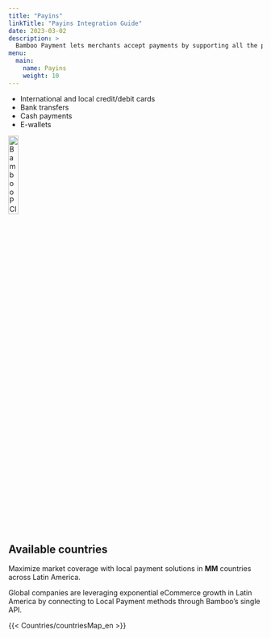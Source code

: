 ```yaml
---
title: "Payins"
linkTitle: "Payins Integration Guide"
date: 2023-03-02
description: >
  Bamboo Payment lets merchants accept payments by supporting all the payment methods available in each country.
menu:
  main:
    name: Payins
    weight: 10     
---
```

<script src="/js/searchcodes.js"></script>

* International and local credit/debit cards
* Bank transfers
* Cash payments
* E-wallets

<img src="https://bamboopaymentsystems.com/wp-content/themes/Bamboo_Theme/images/pci-logo.png" alt="Bamboo PCI certified by GMsectec" style="width: 20%; height:auto;">


## Available countries
Maximize market coverage with local payment solutions in **MM** countries across Latin America.

Global companies are leveraging exponential eCommerce growth in Latin America by connecting to Local Payment methods through Bamboo’s single API.

 {{< Countries/countriesMap_en >}}

 <script>
  
</script>